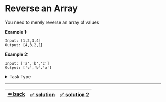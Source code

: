# Reverse an Array

You need to merely reverse an array of values

__Example 1:__

```
Input: [1,2,3,4]
Output: [4,3,2,1]
```

__Example 2:__

```
Input: ['a','b','c']
Output: ['c','b','a']
```

<details>

<summary>Task Type</summary>

- __`One Pointer One Array`__
  <details>

  <summary><i><b><code>Iterate an array in reverse</code></b></i></summary>

    The Approach is that we iterate an array _in reverse_ using one pointer. Per itatation we do something with the element of the array knowing its value and its index and so on

    In order to solve this Task we can iterate the array in reverse, create a new array with all the elements in reverse order and return the new array. Applying this Approach we can create a solution that uses `O(n)` memory where `n` is the size of the array

  </details>

---

- __`In-Place Swap and Overwrite`__
  <details>

  <summary><i><b><code>Swap elements of one or more arrays. Swap one part of the array with the other part of the array</code></b></i></summary>

    <!-- TODO: abstract explanation of the Approach: The Approach is that ... -->

    In order to solve this Task we can separate the array in the middle into two equal parts. Then we swap the elements of the first part with the elements of the other part. For example if we use pointer `i` to iterate the array then we swap element `i` (element from the first part of the array) with element `length - i` (element from the other part of the array). Applying this Approach we can create a solution that uses `O(1)` memory which is good

  </details>

</details>

---

| [:arrow_left: back](../README.md) | [:white_check_mark: solution](./solution.js) | [:white_check_mark: solution 2](./solution-2.js) |
| :---: | :---: | :---: |
